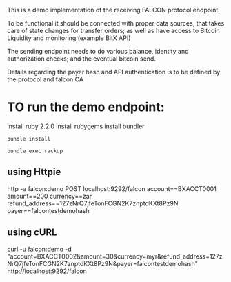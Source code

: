 
This is a demo implementation of the receiving FALCON protocol endpoint.

To be functional it should be connected with proper data sources,
 that takes care of state changes for transfer orders;
 as well as have access to Bitcoin Liquidity and monitoring
 (example BitX API)

The sending endpoint needs to do various balance,
identity and authorization checks; and the eventual bitcoin send.

Details regarding the payer hash and API authentication is to be defined by the protocol and falcon CA




# TO run the demo endpoint:

install ruby 2.2.0
install rubygems
install bundler

`bundle install`

`bundle exec rackup`


## using Httpie

  http -a falcon:demo POST localhost:9292/falcon account==BXACCT0001 amount==200 currency==zar refund_address==127zNrQ7jfeTonFCGN2K7znptdKXt8Pz9N payer==falcontestdemohash


## using cURL

  curl -u falcon:demo -d "account=BXACCT0002&amount=30&currency=myr&refund_address=127zNrQ7jfeTonFCGN2K7znptdKXt8Pz9N&payer=falcontestdemohash" http://localhost:9292/falcon
